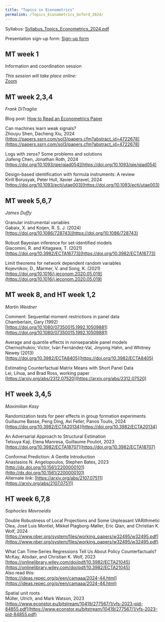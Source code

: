 ```yaml
---
title: "Topics in Econometrics"
permalink: /Topics_Econometrics_Oxford_2024/
---
```



Syllabus: [Syllabus_Topics_Econometrics_2024.pdf](/home/files/teaching/Topics_Econometrics_Oxford_2024/Syllabus_Topics_Econometrics_2024.pdf)

Presentation sign-up form:
[Sign-up form](https://docs.google.com/forms/d/e/1FAIpQLSep1_1K9-fdGWaXNHiPeYgYjawDfHFnK6YhxXr3DWcao7H0sg/viewform?usp=sf_link)

## MT week 1

Information and coordination session  

*This session will take place online:*  
[Zoom](https://zoom.us/j/96904244746?pwd=2ormehs90w1ARc8NlNu26utymStCOP.1)  

## MT week 2,3,4
*Frank DiTraglia*

Blog post: [How to Read an Econometrics Paper](https://www.econometrics.blog/post/how-to-read-an-econometrics-paper/)  

Can machines learn weak signals?  
Zhouyu Shen, Dacheng Xiu, 2024  
[https://papers.ssrn.com/sol3/papers.cfm?abstract_id=4722678](https://papers.ssrn.com/sol3/papers.cfm?abstract_id=4722678)

Logs with zeros? Some problems and solutions  
Jiafeng Chen, Jonathan Roth, 2024  
[https://doi.org/10.1093/qje/qjad054](https://doi.org/10.1093/qje/qjad054)

Design-based identification with formula instruments: A review  
Kirill Borusyak, Peter Hull,  Xavier Jaravel, 2024  
[https://doi.org/10.1093/ectj/utae003](https://doi.org/10.1093/ectj/utae003)


 

## MT week 5,6,7
*James Duffy*

Granular instrumental variables  
Gabaix, X. and Koijen, R. S. J. (2024)  
[https://doi.org/10.1086/728743](https://doi.org/10.1086/728743)  

Robust Bayesian inference for set-identified models  
Giacomini, R. and Kitagawa, T. (2021)  
[https://doi.org/10.3982/ECTA16773](https://doi.org/10.3982/ECTA16773)  

Limit theorems for network dependent random variables  
Kojevnikov, D., Marmer, V. and Song, K. (2021)  
[https://doi.org/10.1016/j.jeconom.2020.05.019](https://doi.org/10.1016/j.jeconom.2020.05.019)  

 

## MT week 8, and HT week 1,2
*Martin Weidner*  

Comment: Sequential moment restrictions in panel data  
Chamberlain, Gary (1992)  
[https://doi.org/10.1080/07350015.1992.10509881](https://doi.org/10.1080/07350015.1992.10509881)  

Average and quantile effects in nonseparable panel models  
Chernozhukov, Victor, Iván Fernández‐Val, Jinyong Hahn, and Whitney Newey (2013)  
[https://doi.org/10.3982/ECTA8405](https://doi.org/10.3982/ECTA8405)  

Estimating Counterfactual Matrix Means with Short Panel Data  
Lei, Lihua, and Brad Ross, working paper  
[https://arxiv.org/abs/2312.07520](https://arxiv.org/abs/2312.07520)  

## HT week 3,4,5
*Maximilian Kasy*

Randomization tests for peer effects in group formation experiments  
Guillaume Basse, Peng Ding, Avi Feller, Panos Toulis, 2024  
[https://doi.org/10.3982/ECTA20134](https://doi.org/10.3982/ECTA20134)  

An Adversarial Approach to Structural Estimation  
Tetsuya Kaji, Elena Manresa, Guillaume Pouliot, 2023  
[https://doi.org/10.3982/ECTA18707](https://doi.org/10.3982/ECTA18707)  

Conformal Prediction: A Gentle Introduction  
Anastasios N. Angelopoulos, Stephen Bates, 2023  
[http://dx.doi.org/10.1561/2200000101](http://dx.doi.org/10.1561/2200000101)  
Alternate link:
[https://arxiv.org/abs/2107.07511](https://arxiv.org/abs/2107.07511)  


 

## HT week 6,7,8
*Sophocles Mavroeidis*

Double Robustness of Local Projections and Some Unpleasant VARithmetic  
Olea, José Luis Montiel, Mikkel Plagborg-Møller, Eric Qian, and Christian K. Wolf, 2024  
[https://www.nber.org/system/files/working_papers/w32495/w32495.pdf](https://www.nber.org/system/files/working_papers/w32495/w32495.pdf)  

What Can Time‐Series Regressions Tell Us About Policy Counterfactuals?  
McKay, Alisdair, and Christian K. Wolf, 2023  
[https://onlinelibrary.wiley.com/doi/pdf/10.3982/ECTA21045](https://onlinelibrary.wiley.com/doi/pdf/10.3982/ECTA21045)  
Also read this:  
[https://ideas.repec.org/p/een/camaaa/2024-44.html](https://ideas.repec.org/p/een/camaaa/2024-44.html)  

Spatial unit roots  
Müller, Ulrich, and Mark Watson, 2023  
[https://www.econstor.eu/bitstream/10419/277567/1/vfs-2023-pid-84855.pdf](https://www.econstor.eu/bitstream/10419/277567/1/vfs-2023-pid-84855.pdf)  






